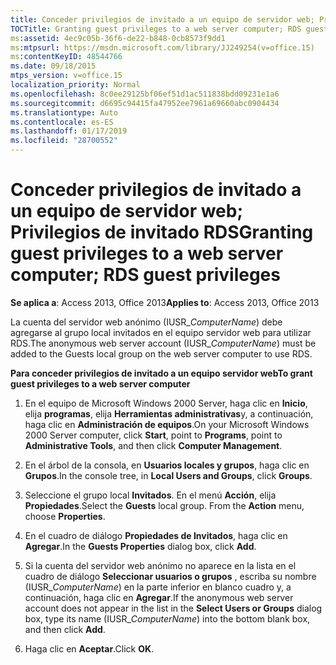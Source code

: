 ```yaml
---
title: Conceder privilegios de invitado a un equipo de servidor web; Privilegios de invitado RDS
TOCTitle: Granting guest privileges to a web server computer; RDS guest privileges
ms:assetid: 4ec9c05b-36f6-de22-b848-0cb8573f9dd1
ms:mtpsurl: https://msdn.microsoft.com/library/JJ249254(v=office.15)
ms:contentKeyID: 48544766
ms.date: 09/18/2015
mtps_version: v=office.15
localization_priority: Normal
ms.openlocfilehash: 8c0ee29125bf06ef51d1ac511838bdd09231e1a6
ms.sourcegitcommit: d6695c94415fa47952ee7961a69660abc0904434
ms.translationtype: Auto
ms.contentlocale: es-ES
ms.lasthandoff: 01/17/2019
ms.locfileid: "28700552"
---
```

# <a name="granting-guest-privileges-to-a-web-server-computer-rds-guest-privileges"></a><span data-ttu-id="5bb96-102">Conceder privilegios de invitado a un equipo de servidor web; Privilegios de invitado RDS</span><span class="sxs-lookup"><span data-stu-id="5bb96-102">Granting guest privileges to a web server computer; RDS guest privileges</span></span>

<span data-ttu-id="5bb96-103">**Se aplica a**: Access 2013, Office 2013</span><span class="sxs-lookup"><span data-stu-id="5bb96-103">**Applies to**: Access 2013, Office 2013</span></span>

<span data-ttu-id="5bb96-104">La cuenta del servidor web anónimo (IUSR\_*ComputerName*) debe agregarse al grupo local invitados en el equipo servidor web para utilizar RDS.</span><span class="sxs-lookup"><span data-stu-id="5bb96-104">The anonymous web server account (IUSR\_*ComputerName*) must be added to the Guests local group on the web server computer to use RDS.</span></span>

<span data-ttu-id="5bb96-105">**Para conceder privilegios de invitado a un equipo servidor web**</span><span class="sxs-lookup"><span data-stu-id="5bb96-105">**To grant guest privileges to a web server computer**</span></span>

1.  <span data-ttu-id="5bb96-106">En el equipo de Microsoft Windows 2000 Server, haga clic en **Inicio**, elija **programas**, elija **Herramientas administrativas**y, a continuación, haga clic en **Administración de equipos**.</span><span class="sxs-lookup"><span data-stu-id="5bb96-106">On your Microsoft Windows 2000 Server computer, click **Start**, point to **Programs**, point to **Administrative Tools**, and then click **Computer Management**.</span></span>

2.  <span data-ttu-id="5bb96-107">En el árbol de la consola, en **Usuarios locales y grupos**, haga clic en **Grupos**.</span><span class="sxs-lookup"><span data-stu-id="5bb96-107">In the console tree, in **Local Users and Groups**, click **Groups**.</span></span>

3.  <span data-ttu-id="5bb96-p101">Seleccione el grupo local **Invitados**. En el menú **Acción**, elija **Propiedades**.</span><span class="sxs-lookup"><span data-stu-id="5bb96-p101">Select the **Guests** local group. From the **Action** menu, choose **Properties**.</span></span>

4.  <span data-ttu-id="5bb96-110">En el cuadro de diálogo **Propiedades de Invitados**, haga clic en **Agregar**.</span><span class="sxs-lookup"><span data-stu-id="5bb96-110">In the **Guests Properties** dialog box, click **Add**.</span></span>

5.  <span data-ttu-id="5bb96-111">Si la cuenta del servidor web anónimo no aparece en la lista en el cuadro de diálogo **Seleccionar usuarios o grupos** , escriba su nombre (IUSR\_*ComputerName*) en la parte inferior en blanco cuadro y, a continuación, haga clic en **Agregar**.</span><span class="sxs-lookup"><span data-stu-id="5bb96-111">If the anonymous web server account does not appear in the list in the **Select Users or Groups** dialog box, type its name (IUSR\_*ComputerName*) into the bottom blank box, and then click **Add**.</span></span>

6.  <span data-ttu-id="5bb96-112">Haga clic en **Aceptar**.</span><span class="sxs-lookup"><span data-stu-id="5bb96-112">Click **OK**.</span></span>

